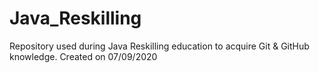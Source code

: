 # Java_Reskilling
Repository used during Java Reskilling education to acquire Git &amp; GitHub knowledge.
Created on 07/09/2020
